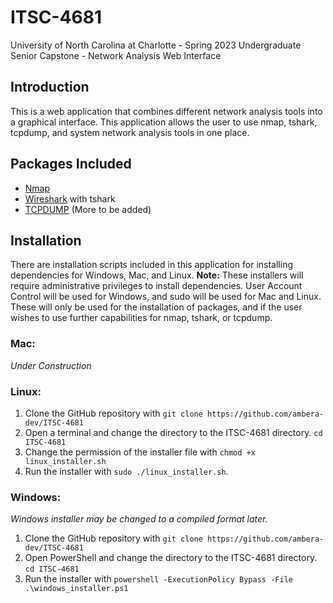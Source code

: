 # ITSC-4681
University of North Carolina at Charlotte - Spring 2023
Undergraduate Senior Capstone - Network Analysis Web Interface
## Introduction
This is a web application that combines different network analysis tools into a graphical interface. This application allows the user to use nmap, tshark, tcpdump, and system network analysis tools in one place.
## Packages Included
- [Nmap](https://nmap.org/)
- [Wireshark](https://www.wireshark.org/) with tshark
- [TCPDUMP](https://www.tcpdump.org/)
(More to be added)
## Installation
There are installation scripts included in this application for installing dependencies for Windows, Mac, and Linux. 
**Note:** These installers will require administrative privileges to install dependencies. User Account Control will be used for Windows, and sudo will be used for Mac and Linux. These will only be used for the installation of packages, and if the user wishes to use further capabilities for nmap, tshark, or tcpdump.
### Mac:
*Under Construction*
### Linux:
1. Clone the GitHub repository with `git clone https://github.com/ambera-dev/ITSC-4681`
2. Open a terminal and change the directory to the ITSC-4681 directory. `cd ITSC-4681`
3. Change the permission of the installer file with `chmod +x linux_installer.sh`
4. Run the installer with `sudo ./linux_installer.sh`.
### Windows:
*Windows installer may be changed to a compiled format later.*
1. Clone the GitHub repository with `git clone https://github.com/ambera-dev/ITSC-4681`
2. Open PowerShell and change the directory to the ITSC-4681 directory. `cd ITSC-4681`
3. Run the installer with `powershell -ExecutionPolicy Bypass -File .\windows_installer.ps1`